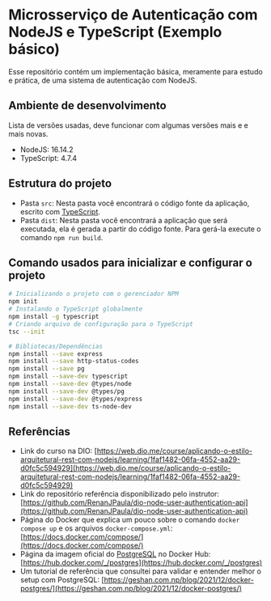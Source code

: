 # Microsserviço de Autenticação com NodeJS e TypeScript (Exemplo básico)

Esse repositório contém um implementação básica, meramente para estudo e prática, de uma sistema de autenticação com NodeJS.

## Ambiente de desenvolvimento

Lista de versões usadas, deve funcionar com algumas versões mais e e mais novas.

* NodeJS: 16.14.2
* TypeScript: 4.7.4

## Estrutura do projeto

* Pasta `src`: Nesta pasta você encontrará o código fonte da aplicação, escrito com [TypeScript](https://www.typescriptlang.org/).
* Pasta `dist`: Nesta pasta você encontrará a aplicação que será executada, ela é gerada a partir do código fonte. Para gerá-la execute o comando `npm run build`.

## Comando usados para inicializar e configurar o projeto

```bash
# Inicializando o projeto com o gerenciador NPM
npm init
# Instalando o TypeScript globalmente
npm install -g typescript
# Criando arquivo de configuração para o TypeScript
tsc --init

# Bibliotecas/Dependências
npm install --save express
npm install --save http-status-codes
npm install --save pg
npm install --save-dev typescript
npm install --save-dev @types/node
npm install --save-dev @types/pg
npm install --save-dev @types/express
npm install --save-dev ts-node-dev
```

## Referências

* Link do curso na DIO: [https://web.dio.me/course/aplicando-o-estilo-arquitetural-rest-com-nodejs/learning/1faf1482-06fa-4552-aa29-d0fc5c594929](https://web.dio.me/course/aplicando-o-estilo-arquitetural-rest-com-nodejs/learning/1faf1482-06fa-4552-aa29-d0fc5c594929)
* Link do repositório referência disponibilizado pelo instrutor: [https://github.com/RenanJPaula/dio-node-user-authentication-api](https://github.com/RenanJPaula/dio-node-user-authentication-api)
* Página do Docker que explica um pouco sobre o comando `docker compose up` e os arquivos `docker-compose.yml`: [https://docs.docker.com/compose/](https://docs.docker.com/compose/)
* Página da imagem oficial do [PostgreSQL](https://www.postgresql.org/) no Docker Hub: [https://hub.docker.com/_/postgres](https://hub.docker.com/_/postgres)
* Um tutorial de referência que consultei para validar e entender melhor o setup com PostgreSQL: [https://geshan.com.np/blog/2021/12/docker-postgres/](https://geshan.com.np/blog/2021/12/docker-postgres/)
